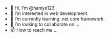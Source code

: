 - 👋 Hi, I’m @haniye123
- 👀 I’m interested in web development.
- 🌱 I’m currently learning .net core framework. 
- 💞️ I’m looking to collaborate on ...
- 📫 How to reach me ...

<!---
haniye123/haniye123 is a ✨ special ✨ repository because its `README.md` (this file) appears on your GitHub profile.
You can click the Preview link to take a look at your changes.
--->
